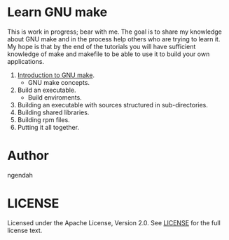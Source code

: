 Learn GNU make
===============
This is work in progress; bear with me.
The goal is to share my knowledge about GNU make and in the process help others who are trying to learn it.
My hope is that by the end of the tutorials you will have sufficient knowledge of make and makefile to be able to use it to build your own applications.

1. [Introduction to GNU make](./introduction.md).
    * GNU make concepts.
2. Build an executable.
    * Build enviroments.
3. Building an executable with sources structured in sub-directories.
4. Building shared libraries.
5. Building rpm files.
6. Putting it all together.

Author
========
ngendah


LICENSE
==========
Licensed under the Apache License, Version 2.0. See [LICENSE](LICENSE) for the full license text.
